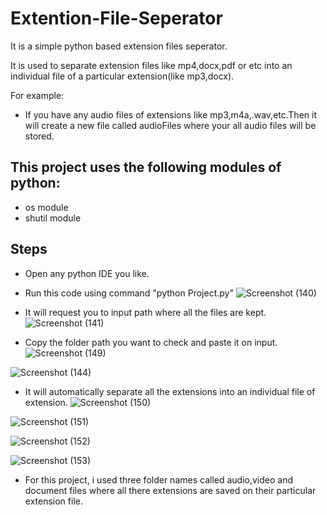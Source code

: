 # Extention-File-Seperator

It is a simple python based extension files seperator.

It is used to separate extension files like mp4,docx,pdf or etc into an individual file of a particular extension(like mp3,docx). 

For example:
- If you have any audio files of extensions like mp3,m4a,.wav,etc.Then it will create a new file called audioFiles where your all audio files will be stored.

## This project uses the following modules of python:

- os module
- shutil module





## Steps

- Open any python IDE you like.
- Run this code using command "python Project.py"
![Screenshot (140)](https://user-images.githubusercontent.com/59537068/118521676-e1e7c500-b758-11eb-9092-d52d46303fc5.png)

- It will request you to input path where all the files are kept. 
![Screenshot (141)](https://user-images.githubusercontent.com/59537068/118521748-f6c45880-b758-11eb-9cff-076ab0c6208a.png)

- Copy the folder path you want to check and paste it on input.
![Screenshot (149)](https://user-images.githubusercontent.com/59537068/118521924-1bb8cb80-b759-11eb-9550-2f3fb2fe37c0.png)

![Screenshot (144)](https://user-images.githubusercontent.com/59537068/118521957-24a99d00-b759-11eb-8d24-c5a0378283b0.png)

- It will automatically separate all the extensions into an individual file of extension.
![Screenshot (150)](https://user-images.githubusercontent.com/59537068/118522028-38ed9a00-b759-11eb-9780-a7d6c782950c.png)

![Screenshot (151)](https://user-images.githubusercontent.com/59537068/118522063-460a8900-b759-11eb-83c2-11e24fc4fb81.png)

![Screenshot (152)](https://user-images.githubusercontent.com/59537068/118522080-4d319700-b759-11eb-9be1-889685a54d72.png)

![Screenshot (153)](https://user-images.githubusercontent.com/59537068/118522107-5589d200-b759-11eb-8731-8f07b56e7571.png)

- For this project, i used three folder names called audio,video and document files where all there extensions are saved on their particular extension file.

 
